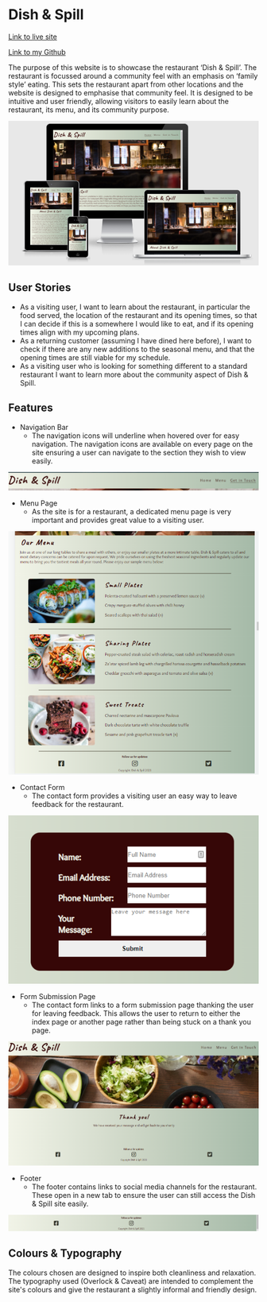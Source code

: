 # Dish & Spill

[Link to live site](https://george-downer40.github.io/dish-and-spill/)

[Link to my Github](https://github.com/george-downer40)

The purpose of this website is to showcase the restaurant ‘Dish & Spill’. The restaurant is focussed around a community feel with an emphasis on ‘family style’ eating. This sets the restaurant apart from other locations and the website is designed to emphasise that community feel. It is designed to be intuitive and user friendly, allowing visitors to easily learn about the restaurant, its menu, and its community purpose.

![am i responsive](/docs/screenshots/am-i-responsive-image.png "responsiveness example")

## User Stories

* As a visiting user, I want to learn about the restaurant, in particular the food served, the location of the restaurant and its opening times, so that I can decide if this is a somewhere I  would like to eat, and if its opening times align with my upcoming plans.
* As a returning customer (assuming I have dined here before), I want to check if there are any new additions to the seasonal menu, and that the opening times are still viable for my schedule.
* As a visiting user who is looking for something different to a standard restaurant I want to learn more about the community aspect of Dish & Spill.

## Features

* Navigation Bar
    * The navigation icons will underline when hovered over for easy navigation. The navigation icons are available on every page on the site ensuring a user can navigate to the section they wish to view easily.

![picture of navigation bar](/docs/screenshots/nav-bar.png "navigation bar")

* Menu Page
    * As the site is for a restaurant, a dedicated menu page is very important and provides great value to a visiting user.

![picture of menu](/docs/screenshots/menu-page.png "menu page")

* Contact Form
    * The contact form provides a visiting user an easy way to leave feedback for the restaurant.

![picture of contact form](/docs/screenshots/contact-form.png "contact form")

* Form Submission Page
    * The contact form links to a form submission page thanking the user for leaving feedback. This allows the user to return to either the index page or another page rather than being stuck on a thank you page.

![picture of thank you page](/docs/screenshots/form-submission-page.png "submission page")

* Footer
    * The footer contains links to social media channels for the restaurant. These open in a new tab to ensure the user can still access the Dish & Spill site easily.

![picture of footer](/docs/screenshots/footer.png "footer")

## Colours & Typography

The colours chosen are designed to inspire both cleanliness and relaxation. The typography used (Overlock & Caveat) are intended to complement the site's colours and give the restaurant a slightly informal and friendly design.




